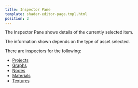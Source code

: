 ```yaml
---
title: Inspector Pane
template: shader-editor-page.tmpl.html
position: 2
---
```


The Inspector Pane shows details of the currently selected item.

The information shown depends on the type of asset selected.

There are inspectors for the following:
- [Projects][1]
- [Graphs][2]
- [Nodes][3]
- [Materials][4]
- [Textures][5]

[1]: /shader-editor/window-layout/inspector-pane/project-inspector
[2]: /shader-editor/window-layout/inspector-pane/graph-inspector
[3]: /shader-editor/window-layout/inspector-pane/node-inspector
[4]: /shader-editor/window-layout/inspector-pane/material-inspector
[5]: /shader-editor/window-layout/inspector-pane/texture-inspector